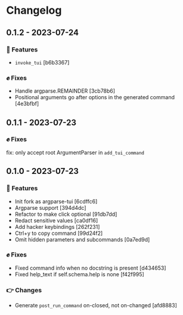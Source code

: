 # Changelog

## 0.1.2 - 2023-07-24

### :clap: Features

- `invoke_tui` [b6b3367]

### :fist: Fixes

- Handle argparse.REMAINDER [3cb78b6]
- Positional arguments go after options in the generated command [4e3bfbf]

## 0.1.1 - 2023-07-23

### :fist: Fixes

fix: only accept root ArgumentParser in `add_tui_command`

## 0.1.0 - 2023-07-23

### :clap: Features

- Init fork as argparse-tui [6cdffc6]
- Argparse support [394d4dc]
- Refactor to make click optional [91db7dd]
- Redact sensitive values [ca0df16]
- Add hacker keybindings [262f231]
- Ctrl+y to copy command [99d24f2]
- Omit hidden parameters and subcommands [0a7ed9d]

### :fist: Fixes

- Fixed command info when no docstring is present [d434653]
- Fixed help_text if self.schema.help is none [f42f995]

### :point_right: Changes

- Generate `post_run_command` on-closed, not on-changed [afd8883]
